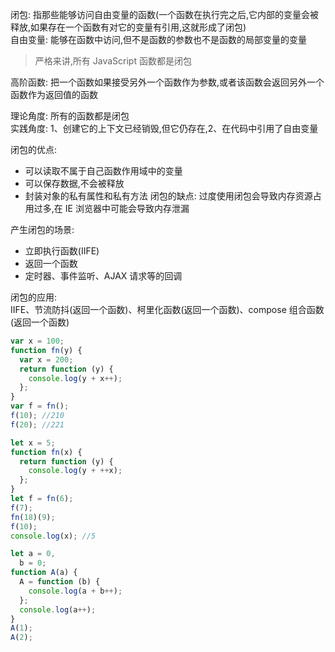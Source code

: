 闭包: 指那些能够访问自由变量的函数(一个函数在执行完之后,它内部的变量会被释放,如果存在一个函数有对它的变量有引用,这就形成了闭包)  
自由变量: 能够在函数中访问,但不是函数的参数也不是函数的局部变量的变量

> 严格来讲,所有 JavaScript 函数都是闭包

高阶函数: 把一个函数如果接受另外一个函数作为参数,或者该函数会返回另外一个函数作为返回值的函数

理论角度: 所有的函数都是闭包  
实践角度: 1、创建它的上下文已经销毁,但它仍存在,2、在代码中引用了自由变量

闭包的优点:

- 可以读取不属于自己函数作用域中的变量
- 可以保存数据,不会被释放
- 封装对象的私有属性和私有方法
  闭包的缺点: 过度使用闭包会导致内存资源占用过多,在 IE 浏览器中可能会导致内存泄漏

产生闭包的场景:

- 立即执行函数(IIFE)
- 返回一个函数
- 定时器、事件监听、AJAX 请求等的回调

闭包的应用:  
IIFE、节流防抖(返回一个函数)、柯里化函数(返回一个函数)、compose 组合函数(返回一个函数)

```js
var x = 100;
function fn(y) {
  var x = 200;
  return function (y) {
    console.log(y + x++);
  };
}
var f = fn();
f(10); //210
f(20); //221

let x = 5;
function fn(x) {
  return function (y) {
    console.log(y + ++x);
  };
}
let f = fn(6);
f(7);
fn(18)(9);
f(10);
console.log(x); //5

let a = 0,
  b = 0;
function A(a) {
  A = function (b) {
    console.log(a + b++);
  };
  console.log(a++);
}
A(1);
A(2);
```
